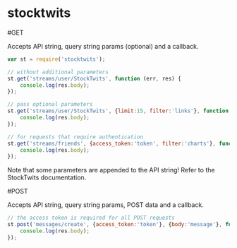 stocktwits
==========


#GET

Accepts API string, query string params (optional) and a callback.

```js
var st = require('stocktwits');

// without additional parameters
st.get('streams/user/StockTwits', function (err, res) {
    console.log(res.body);
});

// pass optional parameters
st.get('streams/user/StockTwits', {limit:15, filter:'links'}, function (err, res) {
    console.log(res.body);
});

// for requests that require authentication
st.get('streams/friends', {access_token:'token', filter:'charts'}, function (err, res) {
    console.log(res.body);
});
```
Note that some parameters are appended to the API string! Refer to the StockTwits documentation.


#POST

Accepts API string, query string params, POST data and a callback.

```js
// the access token is required for all POST requests
st.post('messages/create', {access_token:'token'}, {body:'message'}, function (err, res) {
    console.log(res.body);
});
```
